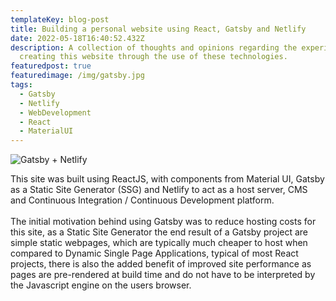 ```yaml
---
templateKey: blog-post
title: Building a personal website using React, Gatsby and Netlify
date: 2022-05-18T16:40:52.432Z
description: A collection of thoughts and opinions regarding the experience of
  creating this website through the use of these technologies.
featuredpost: true
featuredimage: /img/gatsby.jpg
tags:
  - Gatsby
  - Netlify
  - WebDevelopment
  - React
  - MaterialUI
---
```

![Gatsby + Netlify](/img/gatsby.jpg)

This site was built using ReactJS, with components from Material UI, Gatsby as a Static Site Generator (SSG) and Netlify to act as a host server, CMS and Continuous Integration / Continuous Development platform.
<br /><br />
The initial motivation behind using Gatsby was to reduce hosting costs for this site, as a Static Site Generator the end result of a Gatsby project are simple static webpages, which are typically much cheaper to host when compared to Dynamic Single Page Applications, typical of most React projects, there is also the added benefit of improved site performance as pages are pre-rendered at build time and do not have to be interpreted by the Javascript engine on the users browser.
<br /><br />


<!--EndFragment-->
